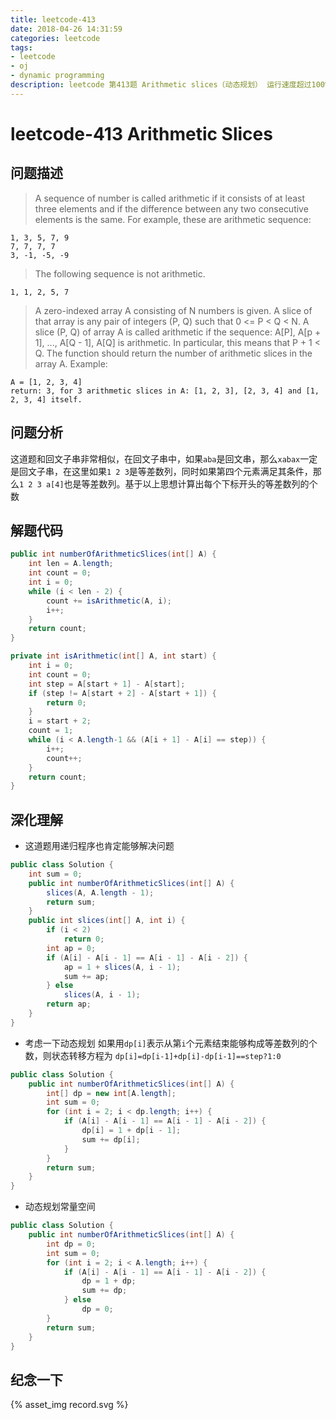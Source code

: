 ```yaml
---
title: leetcode-413
date: 2018-04-26 14:31:59
categories: leetcode 
tags:
- leetcode 
- oj
- dynamic programming
description: leetcode 第413题 Arithmetic slices（动态规划） 运行速度超过100%提交记录
---
```

# leetcode-413 Arithmetic Slices

## 问题描述

>A sequence of number is called arithmetic if it consists of at least three elements and if the difference between any two consecutive elements is the same.
For example, these are arithmetic sequence:

```
1, 3, 5, 7, 9
7, 7, 7, 7
3, -1, -5, -9
```

>The following sequence is not arithmetic.
```
1, 1, 2, 5, 7
```
>A zero-indexed array A consisting of N numbers is given. A slice of that array is any pair of integers (P, Q) such that 0 <= P < Q < N.
A slice (P, Q) of array A is called arithmetic if the sequence:
A[P], A[p + 1], ..., A[Q - 1], A[Q] is arithmetic. In particular, this means that P + 1 < Q.
The function should return the number of arithmetic slices in the array A.
Example:
```
A = [1, 2, 3, 4]
return: 3, for 3 arithmetic slices in A: [1, 2, 3], [2, 3, 4] and [1, 2, 3, 4] itself.
```

## 问题分析

这道题和回文子串非常相似，在回文子串中，如果`aba`是回文串，那么`xabax`一定是回文子串，在这里如果`1 2 3`是等差数列，同时如果第四个元素满足其条件，那么`1 2 3 a[4]`也是等差数列。基于以上思想计算出每个下标开头的等差数列的个数

## 解题代码

```java
public int numberOfArithmeticSlices(int[] A) {
    int len = A.length;
    int count = 0;
    int i = 0;
    while (i < len - 2) {
        count += isArithmetic(A, i);
        i++;
    }
    return count;
}

private int isArithmetic(int[] A, int start) {
    int i = 0;
    int count = 0;
    int step = A[start + 1] - A[start];
    if (step != A[start + 2] - A[start + 1]) {
        return 0;
    }
    i = start + 2;
    count = 1;
    while (i < A.length-1 && (A[i + 1] - A[i] == step)) {
        i++;
        count++;
    }
    return count;
}
```

## 深化理解

* 这道题用递归程序也肯定能够解决问题
```java
public class Solution {
    int sum = 0;
    public int numberOfArithmeticSlices(int[] A) {
        slices(A, A.length - 1);
        return sum;
    }
    public int slices(int[] A, int i) {
        if (i < 2)
            return 0;
        int ap = 0;
        if (A[i] - A[i - 1] == A[i - 1] - A[i - 2]) {
            ap = 1 + slices(A, i - 1);
            sum += ap;
        } else
            slices(A, i - 1);
        return ap;
    }
}
```
* 考虑一下动态规划
如果用`dp[i]`表示从第`i`个元素结束能够构成等差数列的个数，则状态转移方程为
`dp[i]=dp[i-1]+dp[i]-dp[i-1]==step?1:0`
```java
public class Solution {
    public int numberOfArithmeticSlices(int[] A) {
        int[] dp = new int[A.length];
        int sum = 0;
        for (int i = 2; i < dp.length; i++) {
            if (A[i] - A[i - 1] == A[i - 1] - A[i - 2]) {
                dp[i] = 1 + dp[i - 1];
                sum += dp[i];
            }
        }
        return sum;
    }
}
```

* 动态规划常量空间

```java
public class Solution {
    public int numberOfArithmeticSlices(int[] A) {
        int dp = 0;
        int sum = 0;
        for (int i = 2; i < A.length; i++) {
            if (A[i] - A[i - 1] == A[i - 1] - A[i - 2]) {
                dp = 1 + dp;
                sum += dp;
            } else
                dp = 0;
        }
        return sum;
    }
}
```

## 纪念一下
{% asset_img record.svg %}


